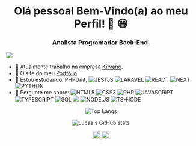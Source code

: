 <h1 align="center">Olá pessoal Bem-Vindo(a) ao meu Perfil! 👋 😄</h1>
<h3 align="center">Analista Programador Back-End.</h3>

![](https://komarev.com/ghpvc/?username=lucas-vinicius27&style=plastic&color=363f5f)

- 🔭 Atualmente trabalho na empresa [Kirvano](https://kirvano.com/).
- 🌱 O site do meu [Portfólio](https://lucassantos.app)
- 🌱 Estou estudando: PHPUnit,
![JESTJS](https://img.shields.io/twitter/url?color=%2387586c&label=JESTJS&logo=jest&logoColor=%2387586c&style=plastic&url=https%3A%2F%2Fcdn.jsdelivr.net%2Fnpm%2Fsimple-icons%404.14.0%2Ficons%2Fjest.svg)
![LARAVEL](https://img.shields.io/twitter/url?color=%23FF2D20&label=LARAVEL&logo=LARAVEL&logoColor=%23FF2D20&style=plastic&url=https%3A%2F%2Fcdn.jsdelivr.net%2Fnpm%2Fsimple-icons%404.14.0%2Ficons%2Flaravel.svg)
![REACT](https://img.shields.io/twitter/url?color=%2361DAFB&label=REACT&logo=REACT&logoColor=%2361DAFB&style=plastic&url=https%3A%2F%2Fcdn.jsdelivr.net%2Fnpm%2Fsimple-icons%404.14.0%2Ficons%2Freact.svg)
![NEXT](https://img.shields.io/twitter/url?color=%23000000&label=NEXT&logo=NEXT.JS&logoColor=%23000000&style=plastic&url=https%3A%2F%2Fcdn.jsdelivr.net%2Fnpm%2Fsimple-icons%404.14.0%2Ficons%2Fnext-dot-js.svg)
![PYTHON](https://img.shields.io/twitter/url?color=3776AB&label=PYTHON&logo=PYTHON&logoColor=3776AB&style=plastic&url=https%3A%2F%2Fcdn.jsdelivr.net%2Fnpm%2Fsimple-icons%404.14.0%2Ficons%2Freact.svg)
- 💬 Pergunte me sobre:
![HTML5](https://img.shields.io/twitter/url?color=%23E34F26&label=HTML5&style=plastic&logo=html5&logoColor=%23E34F26&url=https%3A%2F%2Fcdn.jsdelivr.net%2Fnpm%2Fsimple-icons%404.14.0%2Ficons%2Fhtml5.svg)
![CSS3](https://img.shields.io/twitter/url?color=%231572B6&label=CSS3&logo=CSS3&logoColor=%231572B6&style=plastic&url=https%3A%2F%2Fcdn.jsdelivr.net%2Fnpm%2Fsimple-icons%404.14.0%2Ficons%2Fcss3.svg)
![PHP](https://img.shields.io/twitter/url?color=%23777BB4&label=PHP&logo=PHP&logoColor=%23777BB4&style=plastic&url=https%3A%2F%2Fcdn.jsdelivr.net%2Fnpm%2Fsimple-icons%404.14.0%2Ficons%2Fphp.svg)
![JAVASCRIPT](https://img.shields.io/twitter/url?color=%23F7DF1E&label=JAVASCRIPT&logo=JAVASCRIPT&logoColor=%23F7DF1E&style=plastic&url=https%3A%2F%2Fcdn.jsdelivr.net%2Fnpm%2Fsimple-icons%404.14.0%2Ficons%2Fjavascript.svg)
![TYPESCRIPT](https://img.shields.io/twitter/url?color=%233178C6&label=TYPESCRIPT&logo=TYPESCRIPT&logoColor=%233178C6&style=plastic&url=https%3A%2F%2Fcdn.jsdelivr.net%2Fnpm%2Fsimple-icons%404.14.0%2Ficons%2Ftypescript.svg)
![SQL](https://img.shields.io/twitter/url?color=%23CC2927&label=SQL&logo=MICROSOFT%20SQL%20SERVER&logoColor=%23CC2927&style=plastic&url=https%3A%2F%2Fcdn.jsdelivr.net%2Fnpm%2Fsimple-icons%404.14.0%2Ficons%2Fmicrosoftsqlserver.svg)
![](https://hit.yhype.me/github/profile?user_id=66655145)
![NODE.JS](https://img.shields.io/twitter/url?color=%23339933&label=NODE.JS&logo=NODE.JS&logoColor=%23339933&style=plastic&url=https%3A%2F%2Fcdn.jsdelivr.net%2Fnpm%2Fsimple-icons%404.14.0%2Ficons%2Fnode-dot-js.svg)
![TS-NODE](https://img.shields.io/twitter/url?color=%233178C6&label=TS%20NODE&logo=TS%20NODE&logoColor=%233178C6&style=plastic&url=https%3A%2F%2Fcdn.jsdelivr.net%2Fnpm%2Fsimple-icons%404.14.0%2Ficons%2Fts-node.svg)
<p align="center">
  <img src="https://github-readme-stats.vercel.app/api/top-langs/?username=lucas-vinicius27&layout=compact&theme=tokyonight&langs_count=10" alt="Top Langs">
</p>
<p align="center">
  <img src="https://github-readme-stats.vercel.app/api?username=lucas-vinicius27&count_private=true&show_icons=true&theme=tokyonight" alt="Lucas's GitHub stats">
</p>
<p align="center">
  <a href="https://www.linkedin.com/in/lucas-vinicius-ferreira-dos-santos-247863186/" target="_blank">
    <img src="https://cdn.jsdelivr.net/npm/simple-icons@4.14.0/icons/linkedin.svg" alt="lucasvinicius" height="20" width="20"/>
  </a>
  <a href="https://www.instagram.com/lucas_vinicius277/" target="_blank">
    <img src="https://cdn.jsdelivr.net/npm/simple-icons@4.14.0/icons/instagram.svg" alt="lucasvinicius" height="20" width="20"/>
  </a>
</p>
<!--
### Hi there 👋
Github stats theme tokyonight, radical, dracula
**Lucas-Vinicius27/lucas-vinicius27** is a ✨ _special_ ✨ repository because its `README.md` (this file) appears on your GitHub profile.

Here are some ideas to get you started:

- 🔭 I’m currently working on ...
- 🌱 I’m currently learning ...
- 👯 I’m looking to collaborate on ...
- 🤔 I’m looking for help with ...
- 💬 Ask me about ...
- 📫 How to reach me: ...
- 😄 Pronouns: ...
- ⚡ Fun fact: ...
-->
